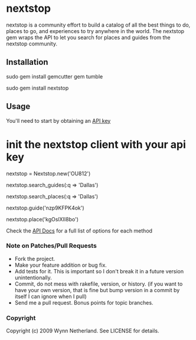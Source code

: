 # nextstop

nextstop is a community effort to build a catalog of all the best things to do, places to go, and experiences to try anywhere in the world. The nextstop gem wraps the API to let you search for places and guides from the nextstop community.

## Installation

  sudo gem install gemcutter
  gem tumble
  
  sudo gem install nextstop
  
  
## Usage

You'll need to start by obtaining an [API key](http://www.nextstop.com/api/get_key/)
  
  # init the nextstop client with your api key
  nextstop = Nextstop.new('OU812')
  
  nextstop.search_guides(:q => 'Dallas')
  
  nextstop.search_places(:q => 'Dallas')
  
  nextstop.guide('nzp9KFPK4ok')
  
  nextstop.place('kgOslXII8bo')
  
Check the [API Docs](http://www.nextstop.com/api/docs/) for a full list of options for each method

### Note on Patches/Pull Requests
 
* Fork the project.
* Make your feature addition or bug fix.
* Add tests for it. This is important so I don't break it in a
  future version unintentionally.
* Commit, do not mess with rakefile, version, or history.
  (if you want to have your own version, that is fine but
   bump version in a commit by itself I can ignore when I pull)
* Send me a pull request. Bonus points for topic branches.

### Copyright

Copyright (c) 2009 Wynn Netherland. See LICENSE for details.
